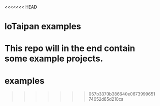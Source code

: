 <<<<<<< HEAD
# loTaipan examples

This repo will in the end contain some example projects.
=======
# examples
>>>>>>> 057b3370b386640e067399965174652d85d210ca
